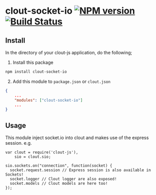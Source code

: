 clout-socket-io [![NPM version][npm-image]][npm-url] [![Build Status][travis-image]][travis-url]
==================
## Install
In the directory of your clout-js application, do the following;

1) Install this package
```bash
npm install clout-socket-io
```

2) Add this module to ```package.json``` or ```clout.json```
```JSON
{
    ...
    "modules": ["clout-socket-io"]
    ...
}
```

## Usage
This module inject socket.io into clout and makes use of the express session. e.g.
```
var clout = require('clout-js'),
    sio = clout.sio;

sio.sockets.on("connection", function(socket) {
  socket.request.session // Express session is also available in Sockets!
  socket.logger // Clout logger are also exposed!
  socket.models // Clout models are here too!
});
```

[npm-image]: https://badge.fury.io/js/clout-socket-io.svg
[npm-url]: https://npmjs.org/package/clout-socket-io
[travis-image]: https://travis-ci.org/clout-js-moules/clout-socket-io.svg?branch=master
[travis-url]: https://travis-ci.org/clout-js-moules/clout-socket-io
